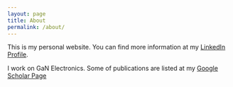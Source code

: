 ```yaml
---
layout: page
title: About
permalink: /about/
---
```


This is my personal website. You can find more information at my [LinkedIn Profile](https://www.linkedin.com/in/seshadri). 

I work on GaN Electronics. Some of publications are listed at my [Google Scholar Page](https://scholar.google.com/citations?user=O-2tQYsAAAAJ&hl=en)